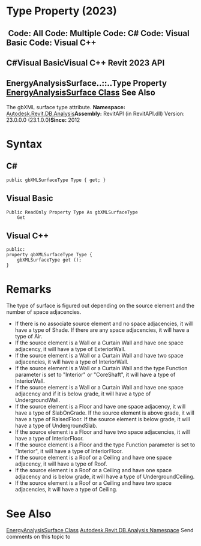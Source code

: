 # Type Property (2023)

﻿
 Code: All Code: Multiple Code: C# Code: Visual Basic Code: Visual C++   
---  
C#Visual BasicVisual C++
Revit 2023 API  
---  
EnergyAnalysisSurface..::..Type Property   
[EnergyAnalysisSurface Class](72ef40eb-20ae-d7ef-0ab5-8c52ddd4b813.md "EnergyAnalysisSurface Class") See Also  
---  
The gbXML surface type attribute. 
**Namespace:** [Autodesk.Revit.DB.Analysis](958e2e12-587d-f188-5d7b-f13d7dbfdf48.md "Autodesk.Revit.DB.Analysis Namespace")**Assembly:** RevitAPI (in RevitAPI.dll) Version: 23.0.0.0 (23.1.0.0)**Since:** 2012 
# Syntax
C#  
---  
```text
public gbXMLSurfaceType Type { get; }
```
  
Visual Basic  
---  
```text
Public ReadOnly Property Type As gbXMLSurfaceType
	Get
```
  
Visual C++  
---  
```text
public:
property gbXMLSurfaceType Type {
	gbXMLSurfaceType get ();
}
```
  
# Remarks
The type of surface is figured out depending on the source element and the number of space adjacencies. 
  * If there is no associate source element and no space adjacencies, it will have a type of Shade. If there are any space adjacencies, it will have a type of Air. 
  * If the source element is a Wall or a Curtain Wall and have one space adjacency, it will have a type of ExteriorWall. 
  * If the source element is a Wall or a Curtain Wall and have two space adjacencies, it will have a type of InteriorWall. 
  * If the source element is a Wall or a Curtain Wall and the type Function parameter is set to "Interior" or "CoreShaft", it will have a type of InteriorWall. 
  * If the source element is a Wall or a Curtain Wall and have one space adjacency and if it is below grade, it will have a type of UndergroundWall. 
  * If the source element is a Floor and have one space adjacency, it will have a type of SlabOnGrade. If the source element is above grade, it will have a type of RaisedFloor. If the source element is below grade, it will have a type of UndergroundSlab. 
  * If the source element is a Floor and have two space adjacencies, it will have a type of InteriorFloor. 
  * If the source element is a Floor and the type Function parameter is set to "Interior", it will have a type of InteriorFloor. 
  * If the source element is a Roof or a Ceiling and have one space adjacency, it will have a type of Roof. 
  * If the source element is a Roof or a Ceiling and have one space adjacency and is below grade, it will have a type of UndergroundCeiling. 
  * If the source element is a Roof or a Ceiling and have two space adjacencies, it will have a type of Ceiling. 

# See Also
[EnergyAnalysisSurface Class](72ef40eb-20ae-d7ef-0ab5-8c52ddd4b813.md "EnergyAnalysisSurface Class")
[Autodesk.Revit.DB.Analysis Namespace](958e2e12-587d-f188-5d7b-f13d7dbfdf48.md "Autodesk.Revit.DB.Analysis Namespace")
Send comments on this topic to 